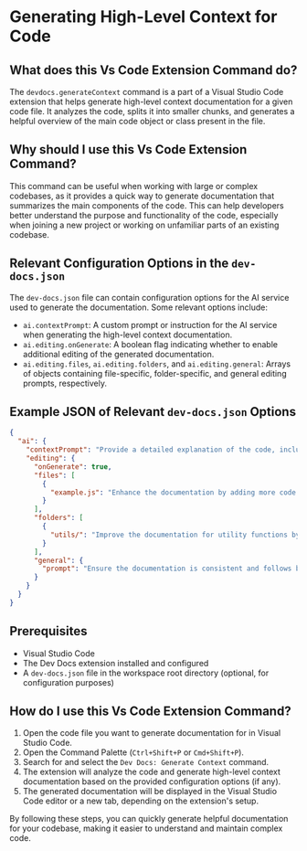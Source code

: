 # Generating High-Level Context for Code

## What does this Vs Code Extension Command do?

The `devdocs.generateContext` command is a part of a Visual Studio Code extension that helps generate high-level context documentation for a given code file. It analyzes the code, splits it into smaller chunks, and generates a helpful overview of the main code object or class present in the file.

## Why should I use this Vs Code Extension Command?

This command can be useful when working with large or complex codebases, as it provides a quick way to generate documentation that summarizes the main components of the code. This can help developers better understand the purpose and functionality of the code, especially when joining a new project or working on unfamiliar parts of an existing codebase.


## Relevant Configuration Options in the `dev-docs.json`

The `dev-docs.json` file can contain configuration options for the AI service used to generate the documentation. Some relevant options include:

- `ai.contextPrompt`: A custom prompt or instruction for the AI service when generating the high-level context documentation.
- `ai.editing.onGenerate`: A boolean flag indicating whether to enable additional editing of the generated documentation.
- `ai.editing.files`, `ai.editing.folders`, and `ai.editing.general`: Arrays of objects containing file-specific, folder-specific, and general editing prompts, respectively.

## Example JSON of Relevant `dev-docs.json` Options

```json
{
  "ai": {
    "contextPrompt": "Provide a detailed explanation of the code, including its purpose and how it works.",
    "editing": {
      "onGenerate": true,
      "files": [
        {
          "example.js": "Enhance the documentation by adding more code examples and explanations."
        }
      ],
      "folders": [
        {
          "utils/": "Improve the documentation for utility functions by providing clearer descriptions."
        }
      ],
      "general": {
        "prompt": "Ensure the documentation is consistent and follows best practices for technical writing."
      }
    }
  }
}
```

## Prerequisites

- Visual Studio Code
- The Dev Docs extension installed and configured
- A `dev-docs.json` file in the workspace root directory (optional, for configuration purposes)

## How do I use this Vs Code Extension Command?

1. Open the code file you want to generate documentation for in Visual Studio Code.
2. Open the Command Palette (`Ctrl+Shift+P` or `Cmd+Shift+P`).
3. Search for and select the `Dev Docs: Generate Context` command.
4. The extension will analyze the code and generate high-level context documentation based on the provided configuration options (if any).
5. The generated documentation will be displayed in the Visual Studio Code editor or a new tab, depending on the extension's setup.

By following these steps, you can quickly generate helpful documentation for your codebase, making it easier to understand and maintain complex code.
  
  